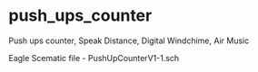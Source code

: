 # push_ups_counter
Push ups counter, Speak Distance, Digital Windchime, Air Music

Eagle Scematic file - PushUpCounterV1-1.sch
